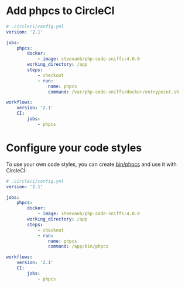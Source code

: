 # Add phpcs to CircleCI

```yaml
# .circleci/config.yml
version: '2.1'

jobs:
    phpcs:
        docker:
            - image: steevanb/php-code-sniffs:4.0.0
        working_directory: /app
        steps:
            - checkout
            - run:
                name: phpcs
                command: /var/php-code-sniffs/docker/entrypoint.sh

workflows:
    version: '2.1'
    CI:
        jobs:
            - phpcs
```

# Configure your code styles

To use your own code styles, you can create [bin/phpcs](docker.md) and use it with CircleCI:

```yaml
# .circleci/config.yml
version: '2.1'

jobs:
    phpcs:
        docker:
            - image: steevanb/php-code-sniffs:4.0.0
        working_directory: /app
        steps:
            - checkout
            - run:
                name: phpcs
                command: /app/bin/phpcs

workflows:
    version: '2.1'
    CI:
        jobs:
            - phpcs
```
